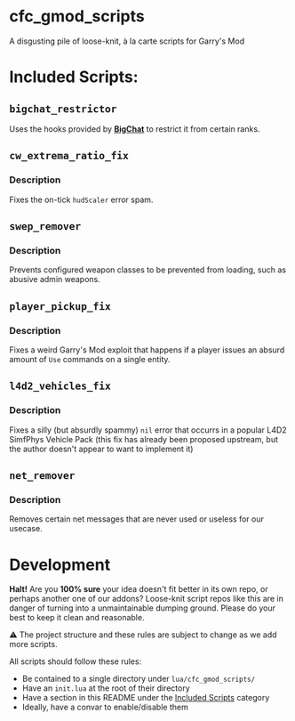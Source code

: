 # cfc_gmod_scripts
A disgusting pile of loose-knit, à la carte scripts for Garry's Mod

# Included Scripts:

## `bigchat_restrictor`

Uses the hooks provided by **[BigChat](https://github.com/CFC-Servers/gm_bigchat/)** to restrict it from certain ranks.

## `cw_extrema_ratio_fix`

### Description
Fixes the on-tick `hudScaler` error spam.

## `swep_remover`

### Description
Prevents configured weapon classes to be prevented from loading, such as abusive admin weapons.

## `player_pickup_fix`

### Description
Fixes a weird Garry's Mod exploit that happens if a player issues an absurd amount of `Use` commands on a single entity.

## `l4d2_vehicles_fix`

### Description
Fixes a silly (but absurdly spammy) `nil` error that occurrs in a popular L4D2 SimfPhys Vehicle Pack (this fix has already been proposed upstream, but the author doesn't appear to want to implement it)

## `net_remover`

### Description
Removes certain net messages that are never used or useless for our usecase.

# Development
**Halt!**
Are you **100% sure** your idea doesn't fit better in its own repo, or perhaps another one of our addons?
Loose-knit script repos like this are in danger of turning into a unmaintainable dumping ground. Please do your best to keep it clean and reasonable.


⚠️ The project structure and these rules are subject to change as we add more scripts.

All scripts should follow these rules:
 - Be contained to a single directory under `lua/cfc_gmod_scripts/`
 - Have an `init.lua` at the root of their directory
 - Have a section in this README under the [Included Scripts](#included-scripts) category
 - Ideally, have a convar to enable/disable them
